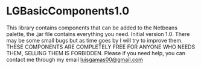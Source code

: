 # LGBasicComponents1.0
This library contains components that can be added to the Netbeans palette, the .jar file contains everything you need. Initial version 1.0. There may be some small bugs but as time goes by I will try to improve them.  THESE COMPONENTS ARE COMPLETELY FREE FOR ANYONE WHO NEEDS THEM, SELLING THEM IS FORBIDDEN.  Please if you need help, you can contact me through my email luisgamas00@gmail.com
